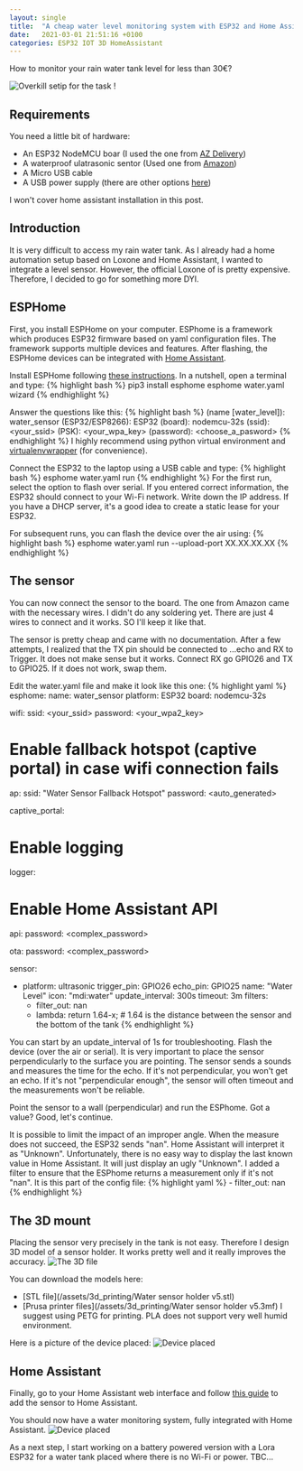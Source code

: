 ```yaml
---
layout: single
title:  "A cheap water level monitoring system with ESP32 and Home Assistant"
date:   2021-03-01 21:51:16 +0100
categories: ESP32 IOT 3D HomeAssistant
---
```


How to monitor your rain water tank level for less than 30€?

![Overkill setip for the task !](/assets/images/water_sensor/water_sensor_setup.png)

## Requirements
You need a little bit of hardware:
* An ESP32 NodeMCU boar (I used the one from [AZ Delivery](https://www.az-delivery.de/fr/products/esp32-developmentboard))
* A waterproof ulatrasonic sentor (Used one from [Amazon](https://www.amazon.fr/gp/product/B07YDG53MC/ref=ppx_yo_dt_b_asin_title_o01_s00?ie=UTF8&psc=1))
* A Micro USB cable
* A USB power supply (there are other options [here](https://techexplorations.com/guides/esp32/begin/power/))

I won't cover home assistant installation in this post.

## Introduction
It is very difficult to access my rain water tank. As I already had a home automation setup based on Loxone and Home Assistant, I wanted to integrate a level sensor. However, the official Loxone of is pretty expensive. Therefore, I decided to go for something more DYI.

## ESPHome
First, you install ESPHome on your computer. ESPhome is a framework which produces ESP32 firmware based on yaml configuration files. The framework supports multiple devices and features. After flashing, the ESPHome devices can be integrated with [Home Assistant](https://www.home-assistant.io/).

Install ESPHome following [these instructions](https://esphome.io/guides/getting_started_command_line.html).
In a nutshell, open a terminal and type:
{% highlight bash %}
pip3 install esphome
esphome water.yaml wizard
{% endhighlight %}

Answer the questions like this:
{% highlight bash %}
(name [water_level]): water_sensor
(ESP32/ESP8266): ESP32
(board): nodemcu-32s
(ssid): <your_ssid>
(PSK): <your_wpa_key>
(password): <choose_a_pasword>
{% endhighlight %}
I  highly recommend using python virtual environment and [virtualenvwrapper](https://virtualenvwrapper.readthedocs.io/en/latest/) (for convenience).

Connect the ESP32 to the laptop using a USB cable and type:
{% highlight bash %}
esphome water.yaml run
{% endhighlight %}
For the first run, select the option to flash over serial.
If you entered correct information, the ESP32 should connect to your Wi-Fi network. Write down the IP address.
If you have a DHCP server, it's a good idea to create a static lease for your ESP32.

For subsequent runs, you can flash the device over the air using:
{% highlight bash %}
esphome water.yaml run --upload-port XX.XX.XX.XX
{% endhighlight %}

## The sensor
You can now connect the sensor to the board. The one from Amazon came with the necessary wires. I didn't do any soldering yet. There are just 4 wires to connect and it works. SO I'll keep it like that.

The sensor is pretty cheap and came with no documentation.
After a few attempts, I realized that the TX pin should be connected to ...echo and RX to Trigger.
It does not make sense but it works. Connect RX go GPIO26 and TX to GPIO25. If it does not work, swap them.

Edit the water.yaml file and make it look like this one:
{% highlight yaml %}
esphome:
  name: water_sensor
  platform: ESP32
  board: nodemcu-32s

wifi:
  ssid: <your_ssid>
  password: <your_wpa2_key>

  # Enable fallback hotspot (captive portal) in case wifi connection fails
  ap:
    ssid: "Water Sensor Fallback Hotspot"
    password: <auto_generated>

captive_portal:

# Enable logging
logger:

# Enable Home Assistant API
api:
  password: <complex_password>

ota:
  password: <complex_password>

sensor:
  - platform: ultrasonic
    trigger_pin: GPIO26
    echo_pin: GPIO25
    name: "Water Level"
    icon: "mdi:water"
    update_interval: 300s
    timeout: 3m
    filters:
    - filter_out: nan
    - lambda: return 1.64-x; # 1.64 is the distance between the sensor and the bottom of the tank
{% endhighlight %}

You can start by an update_interval of 1s for troubleshooting.
Flash the device (over the air or serial).
It is very important to place the sensor perpendicularly to the surface you are pointing.
The sensor sends a sounds and measures the time for the echo. If it's not perpendicular, you won't get an echo. If it's not "perpendicular enough", the sensor will often timeout and the measurements won't be reliable.

Point the sensor to a wall (perpendicular) and run the ESPhome. Got a value? Good, let's continue.

It is possible to limit the impact of an improper angle. When the measure does not succeed, the ESP32 sends "nan". Home Assistant will interpret it as "Unknown". Unfortunately, there is no easy way to display the last known value in Home Assistant. It will just display an ugly "Unknown".  I added a filter to ensure that the ESPhome returns a measurement only if it's not "nan". It is this part of the config file:
{% highlight yaml %}
    - filter_out: nan
{% endhighlight %}

## The 3D mount

Placing the sensor very precisely in the tank is not easy. Therefore I design 3D model of a sensor holder.
It works pretty well and it really improves the accuracy.
![The 3D file](/assets/images/water_sensor/water_sensor_mount.png)

You can download the models here:
* [STL file](/assets/3d_printing/Water sensor holder v5.stl)
* [Prusa printer files](/assets/3d_printing/Water sensor holder v5.3mf)
I suggest using PETG for printing. PLA does not support very well humid environment.

Here is a picture of the device placed:
![Device placed](/assets/images/water_sensor/water_sensor_install.png)

## Home Assistant
Finally, go to your Home Assistant web interface and follow [this guide](https://www.home-assistant.io/integrations/esphome/) to add the sensor to Home Assistant.

You should now have a water monitoring system, fully integrated with Home Assistant.
![Device placed](/assets/images/water_sensor/water_sensor_home_assistant.png)

As a next step, I start working on a battery powered version with a Lora ESP32 for a water tank placed where there is no Wi-Fi or power. TBC...
